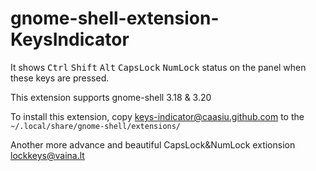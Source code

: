 # gnome-shell-extension-KeysIndicator

It shows <kbd>Ctrl</kbd> <kbd>Shift</kbd> <kbd>Alt</kbd> <kbd>CapsLock</kbd> <kbd>NumLock</kbd> status on the panel when these keys are pressed.

This extension supports gnome-shell 3.18 & 3.20

To install this extension, copy keys-indicator@caasiu.github.com to the ```~/.local/share/gnome-shell/extensions/ ```


Another more advance and beautiful CapsLock&NumLock extionsion [lockkeys@vaina.lt](https://github.com/kazysmaster/gnome-shell-extension-lockkeys)
